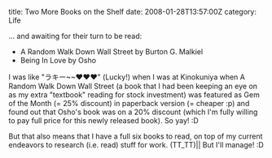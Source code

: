 title: Two More Books on the Shelf
date: 2008-01-28T13:57:00Z
category: Life

… and awaiting for their turn to be read:

- A Random Walk Down Wall Street by Burton G. Malkiel
- Being In Love by Osho

I was like "ラキー~~♥♥♥" (Lucky!) when I was at Kinokuniya when A Random Walk Down Wall Street (a book that I had been keeping an eye on as my extra "textbook" reading for stock investment) was featured as Gem of the Month (= 25% discount) in paperback version (= cheaper :p) and found out that Osho's book was on a 20% discount (which I'm fully willing to pay full price for this newly released book). So yay! :D

But that also means that I have a full six books to read, on top of my current endeavors to research (i.e. read) stuff for work. (TT\_TT)|| But I'll manage! :D
